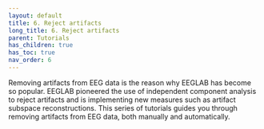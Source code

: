 ```yaml
---
layout: default
title: 6. Reject artifacts
long_title: 6. Reject artifacts
parent: Tutorials
has_children: true
has_toc: true
nav_order: 6
---
```

Removing artifacts from EEG data is the reason why EEGLAB has become so popular. EEGLAB pioneered the use of independent component analysis to reject artifacts and is implementing new measures such as artifact subspace reconstructions. This series of tutorials guides you through removing artifacts from EEG data, both manually and automatically. 